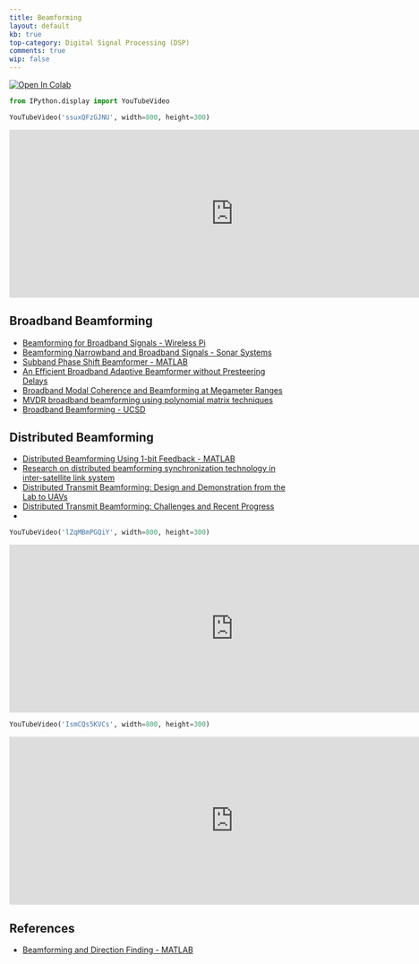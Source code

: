 ```yaml
---
title: Beamforming
layout: default
kb: true
top-category: Digital Signal Processing (DSP)
comments: true
wip: false
---
```


[![Open In Colab](https://colab.research.google.com/assets/colab-badge.svg)](https://colab.research.google.com/github/JohnnyGOX17/john-gentile-website/blob/master/./kb/dsp/Beamforming.ipynb)



```python
from IPython.display import YouTubeVideo
```


```python
YouTubeVideo('ssuxQFzGJNU', width=800, height=300)
```





<iframe
    width="800"
    height="300"
    src="https://www.youtube.com/embed/ssuxQFzGJNU"
    frameborder="0"
    allowfullscreen

></iframe>




## Broadband Beamforming

* [Beamforming for Broadband Signals - Wireless Pi](https://wirelesspi.com/beamforming-for-broadband-signals/)
* [Beamforming Narrowband and Broadband Signals - Sonar Systems](https://www.intechopen.com/chapters/18871)
* [Subband Phase Shift Beamformer - MATLAB](https://www.mathworks.com/help/phased/ref/phased.subbandphaseshiftbeamformer-system-object.html#bs7mkit-1)
* [An Efficient Broadband Adaptive Beamformer without Presteering Delays](https://www.ncbi.nlm.nih.gov/pmc/articles/PMC7916022/)
* [Broadband Modal Coherence and Beamforming at Megameter Ranges](https://apps.dtic.mil/sti/pdfs/ADA384485.pdf)
* [MVDR broadband beamforming using polynomial matrix techniques](https://stax.strath.ac.uk/concern/theses/g445cd716)
* [Broadband Beamforming - UCSD](http://dsp.ucsd.edu/home/wp-content/uploads/ece251D_winter18/Broadband.pdf)

## Distributed Beamforming

* [Distributed Beamforming Using 1-bit Feedback - MATLAB](https://www.mathworks.com/help/phased/ug/distributed-beamforming-using-1-bit-feedback.html)
* [Research on distributed beamforming synchronization technology in inter-satellite link system](https://journals.sagepub.com/doi/10.1177/00202940221089256)
* [Distributed Transmit Beamforming: Design and Demonstration from the Lab to UAVs](https://arxiv.org/abs/2110.13804)
* [Distributed Transmit Beamforming: Challenges and Recent Progress](https://www.researchgate.net/publication/224386337_Distributed_Transmit_Beamforming_Challenges_and_Recent_Progress)
* 


```python
YouTubeVideo('lZqMBmPGQiY', width=800, height=300)
```





<iframe
    width="800"
    height="300"
    src="https://www.youtube.com/embed/lZqMBmPGQiY"
    frameborder="0"
    allowfullscreen

></iframe>





```python
YouTubeVideo('IsmCQs5KVCs', width=800, height=300)
```





<iframe
    width="800"
    height="300"
    src="https://www.youtube.com/embed/IsmCQs5KVCs"
    frameborder="0"
    allowfullscreen

></iframe>




## References

* [Beamforming and Direction Finding - MATLAB](https://www.mathworks.com/help/phased/beamforming-and-direction-finding.html)

